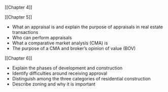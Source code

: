 [[Chapter 4]]
 

[[Chapter 5]]
- What an appraisal is and explain the purpose of appraisals in real estate transactions  
- Who can perform appraisals  
- What a comparative market analysis (CMA) is  
- The purpose of a CMA and broker’s opinion of value (BOV)

[[Chapter 6]]
- Explain the phases of development and construction
- Identify difficulties around receiving approval
- Distinguish among the three categories of residential construction
- Describe zoning and why it is important

